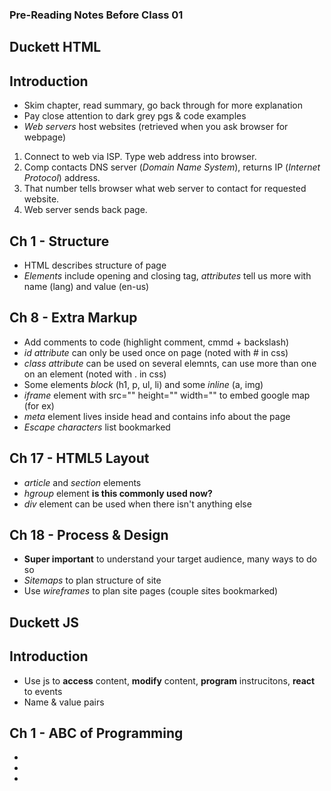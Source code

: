 ### Pre-Reading Notes Before Class 01


## **Duckett HTML**

## Introduction
- Skim chapter, read summary, go back through for more explanation
- Pay close attention to dark grey pgs &amp; code examples
- *Web servers* host websites (retrieved when you ask browser for webpage)

1. Connect to web via ISP. Type web address into browser.
2. Comp contacts DNS server (*Domain Name System*), returns IP (*Internet Protocol*) address.
3. That number tells browser what web server to contact for requested website.
4. Web server sends back page. 

## Ch 1 - Structure
- HTML describes structure of page
- *Elements* include opening and closing tag, *attributes* tell us more with name (lang) and value (en-us)

## Ch 8 - Extra Markup
- Add comments to code (highlight comment, cmmd + backslash)
- *id attribute* can only be used once on page (noted with # in css)
- *class attribute* can be used on several elemnts, can use more than one on an element (noted with . in css)
- Some elements *block* (h1, p, ul, li) and some *inline* (a, img)
- *iframe* element with src="" height="" width="" to embed google map (for ex) 
- *meta* element lives inside head and contains info about the page
- *Escape characters* list bookmarked

## Ch 17 - HTML5 Layout
- *article* and *section* elements
- *hgroup* element **is this commonly used now?**
- *div* element can be used when there isn't anything else

## Ch 18 - Process & Design
- **Super important** to understand your target audience, many ways to do so
- *Sitemaps* to plan structure of site
- Use *wireframes* to plan site pages (couple sites bookmarked)

## **Duckett JS**

## Introduction
- Use js to **access** content, **modify** content, **program** instrucitons, **react** to events
- Name &amp; value pairs

## Ch 1 - ABC of Programming
- 
- 
- 